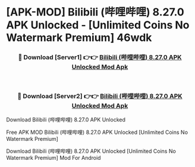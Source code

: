 # [APK-MOD] Bilibili (哔哩哔哩) 8.27.0 APK Unlocked - [Unlimited Coins No Watermark Premium] 46wdk



<div align="center">
<h3>🔴 Download [Server1] 👉👉 <a href="https://momento.my/?title=Bilibili_(哔哩哔哩)_8.27.0_APK_Unlocked">Bilibili (哔哩哔哩) 8.27.0 APK Unlocked Mod Apk</a></h3><br>

<h3>🔴 Download [Server2] 👉👉 <a href="https://momento.my/?title=Bilibili_(哔哩哔哩)_8.27.0_APK_Unlocked">Bilibili (哔哩哔哩) 8.27.0 APK Unlocked Mod Apk</a></h3>
</div>



Download Bilibili (哔哩哔哩) 8.27.0 APK Unlocked 

Free APK MOD Bilibili (哔哩哔哩) 8.27.0 APK Unlocked [Unlimited Coins No Watermark Premium]

Download Bilibili (哔哩哔哩) 8.27.0 APK Unlocked [Unlimited Coins No Watermark Premium] Mod For Android
